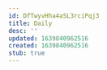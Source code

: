```yaml
---
id: DfTwyvHha4aSL3rciPqj3
title: Daily
desc: ''
updated: 1639840962516
created: 1639840962516
stub: true
---
```


